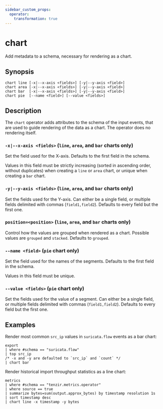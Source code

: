 ```yaml
---
sidebar_custom_props:
  operator:
    transformation: true
---
```


# chart

Add metadata to a schema, necessary for rendering as a chart.

## Synopsis

```
chart line [-x|--x-axis <fields>] [-y|--y-axis <field>]
chart area [-x|--x-axis <fields>] [-y|--y-axis <field>]
chart bar  [-x|--x-axis <fields>] [-y|--y-axis <field>]
chart pie  [--name <field>] [--value <fields>]
```

## Description

The `chart` operator adds attributes to the schema of the input events,
that are used to guide rendering of the data as a chart.
The operator does no rendering itself.

### `-x|--x-axis <fields>` (`line`, `area`, and `bar` charts only)

Set the field used for the X-axis. Defaults to the first field in the schema.

Values in this field must be strictly increasing
(sorted in ascending order, without duplicates)
when creating a `line` or `area` chart,
or unique when creating a `bar` chart.

### `-y|--y-axis <fields>` (`line`, `area`, and `bar` charts only)

Set the fields used for the Y-axis.
Can either be a single field, or multiple fields delimited with commas
(`field1,field2`).
Defaults to every field but the first one.

### `position=<position>` (`line`, `area`, and `bar` charts only)

Control how the values are grouped when rendered as a chart.
Possible values are `grouped` and `stacked`.
Defaults to `grouped`.

### `--name <field>` (`pie` chart only)

Set the field used for the names of the segments.
Defaults to the first field in the schema.

Values in this field must be unique.

### `--value <fields>` (`pie` chart only)

Set the fields used for the value of a segment.
Can either be a single field, or multiple fields delimited with commas
(`field1,field2`).
Defaults to every field but the first one.

## Examples

Render most common `src_ip` values in `suricata.flow` events as a bar chart:

```
export
| where #schema == "suricata.flow"
| top src_ip
/* -x and -y are defaulted to `src_ip` and `count` */
| chart bar
```

Render historical import throughput statistics as a line chart:

```
metrics
| where #schema == "tenzir.metrics.operator"
| where source == true
| summarize bytes=sum(output.approx_bytes) by timestamp resolution 1s
| sort timestamp desc
| chart line -x timestamp -y bytes
```
